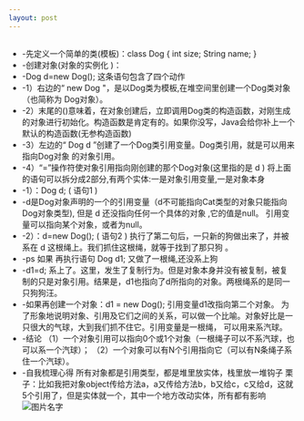 ```yaml
---
layout: post
---
```


##
* -先定义一个简单的类(模板)：class Dog { int size; String name; }
* -创建对象(对象的实例化 )：
* -Dog d=new Dog(); 这条语句包含了四个动作
* -1）右边的“ new Dog "，是以Dog类为模板,在堆空间里创建一个Dog类对象（也简称为      Dog对象）。
* -2）末尾的()意味着，在对象创建后，立即调用Dog类的构造函数，对刚生成的对象进行初始化。构造函数是肯定有的。如果你没写，Java会给你补上一个默认的构造函数(无参构造函数)
* -3）左边的“ Dog d ”创建了一个Dog类引用变量。Dog类引用，就是可以用来指向Dog对象    的对象引用。
* -4）“=”操作符使对象引用指向刚创建的那个Dog对象(这里指的是 d )
    将上面的语句可以拆分成2部分,有两个实体:一是对象引用变量,一是对象本身
* -1）：Dog d; ( 语句1 )
* -d是Dog对象声明的一个的引用变量（d不可能指向Cat类型的对象只能指向Dog对象类型),
    但是 d 还没指向任何一个具体的对象 ,它的值是null。
    引用变量可以指向某个对象，或者为null。
* -2）：d=new Dog(); ( 语句2 )
    执行了第二句后，一只新的狗做出来了，并被系在 d 这根绳上。我们抓住这根绳，就等于找到了那只狗 。
* -ps 如果 再执行语句 Dog d1; 又做了一根绳,还没系上狗
* -d1=d; 系上了。这里，发生了复制行为。但是对象本身并没有被复制，被复制的只是对象引用。结果是，d1也指向了d所指向的对象。两根绳系的是同一只狗狗汪。
* -如果再创建一个对象：d1 = new Dog(); 引用变量d1改指向第二个对象。
    为了形象地说明对象、引用及它们之间的关系，可以做一个比喻。对象好比是一只很大的气球，大到我们抓不住它。引用变量是一根绳， 可以用来系汽球。
* -结论
    （1）一个对象引用可以指向0个或1个对象（一根绳子可以不系汽球，也可以系一个汽球）；
    （2）一个对象可以有N个引用指向它（可以有N条绳子系住一个汽球）。
* -自我梳理心得
    所有对象都是引用类型，都是堆里放实体，栈里放一堆钩子
    栗子：比如我把对象object传给方法a，a又传给方法b，b又给c，c又给d，这就5个引用了，但是实体就一个，其中一个地方改动实体，所有都有影响
![图片名字]({{site.url}}/pic/2018-07-22-java对象/1.jpg)

